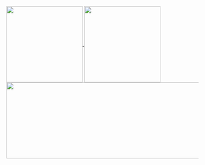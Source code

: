 <a href="https://github.com/anuraghazra/github-readme-stats">
  <img height=200 align="center" src="https://github-readme-stats.vercel.app/api?username=eyalk007&count_private=true&include_all_commits=true&show_icons=true&theme=tokyonight" />
</a>
<a href="https://github.com/DenverCoder1/github-readme-streak-stats">
  <img height=200 align="center" src="https://streak-stats.demolab.com?user=eyalk007&theme=tokyonight" />
</a>
<a href="https://github.com/ryo-ma/github-profile-trophy">
  <img height=200 width=2000 align="center" src="https://github-profile-trophy.vercel.app/?username=eyalk007&theme=tokyonight" />
</a>
